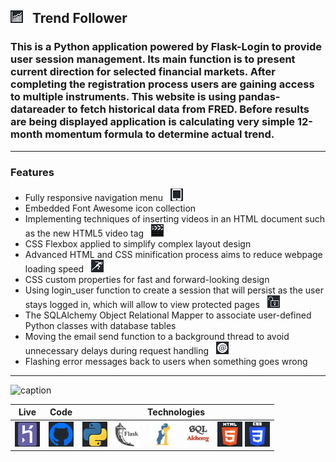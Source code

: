 ## <img src="https://github.com/mjaroszewski1979/mjaroszewski1979/blob/main/trend.png">  &nbsp; Trend Follower
### This is a Python application powered by Flask-Login to provide user session management. Its main function is to present current direction for selected financial markets. After completing the registration process users are gaining access to multiple instruments. This website is using pandas-datareader to fetch historical data from FRED. Before results are being displayed application is calculating very simple 12-month momentum formula to determine actual trend.
--------------------------------------------------

### Features
* Fully responsive navigation menu &nbsp; <img src="https://github.com/mjaroszewski1979/mjaroszewski1979/blob/main/tablet.png">
* Embedded Font Awesome icon collection 
* Implementing techniques of inserting videos in an HTML document such as the new HTML5 video tag &nbsp; <img src="https://github.com/mjaroszewski1979/mjaroszewski1979/blob/main/video.png">
* CSS Flexbox applied to simplify complex layout design
* Advanced HTML and CSS minification process aims to reduce webpage loading speed &nbsp; <img src="https://github.com/mjaroszewski1979/mjaroszewski1979/blob/main/speed.png">
* CSS custom properties for fast and forward-looking design 
* Using login_user function to create a session that will persist as the user stays logged in, which will allow to view protected pages &nbsp; <img src="https://github.com/mjaroszewski1979/mjaroszewski1979/blob/main/login.png">
* The SQLAlchemy Object Relational Mapper to associate user-defined Python classes with database tables
* Moving the email send function to a background thread to avoid unnecessary delays during request handling &nbsp; <img src="https://github.com/mjaroszewski1979/mjaroszewski1979/blob/main/email.png">
* Flashing error messages back to users when something goes wrong


-------------------------------------------------

 ![caption](https://github.com/mjaroszewski1979/follow_the_trend/blob/main/trend_follower.gif)

  
  Live | Code | Technologies
  ---- | ---- | ------------
  [<img src="https://github.com/mjaroszewski1979/mjaroszewski1979/blob/main/heroku1.png">](https://trend-follower.herokuapp.com/) | [<img src="https://github.com/mjaroszewski1979/mjaroszewski1979/blob/main/github1.png">](https://github.com/mjaroszewski1979/follow_the_trend) | <img src="https://github.com/mjaroszewski1979/mjaroszewski1979/blob/main/python1.png"> &nbsp; <img src="https://github.com/mjaroszewski1979/mjaroszewski1979/blob/main/flask.png"> &nbsp; &nbsp; <img src="https://github.com/mjaroszewski1979/mjaroszewski1979/blob/main/pandas.png"> &nbsp; &nbsp;<img src="https://github.com/mjaroszewski1979/mjaroszewski1979/blob/main/sqlalchemy.png"> &nbsp; <img src="https://github.com/mjaroszewski1979/mjaroszewski1979/blob/main/html1.png">  <img src="https://github.com/mjaroszewski1979/mjaroszewski1979/blob/main/css1.png"> 
